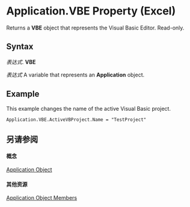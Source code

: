 
# Application.VBE Property (Excel)

Returns a  **VBE** object that represents the Visual Basic Editor. Read-only.


## Syntax

 _表达式_. **VBE**

 _表达式_ A variable that represents an **Application** object.


## Example

This example changes the name of the active Visual Basic project.


```
Application.VBE.ActiveVBProject.Name = "TestProject"
```


## 另请参阅


#### 概念


[Application Object](19b73597-5cf9-4f56-8227-b5211f657f6f.md)
#### 其他资源


[Application Object Members](http://msdn.microsoft.com/library/4cb9ca42-8d07-cc9c-2d80-4eb9a5921e1e%28Office.15%29.aspx)
